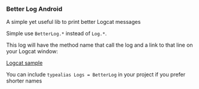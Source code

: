 ### Better Log Android

A simple yet useful lib to print better Logcat messages

Simple use `BetterLog.*` instead of `Log.*`.

This log will have the method name that call the log and a link to that line on your Logcat window:

[Logcat sample](sample.png)

You can include `typealias Logs = BetterLog` in your project if you prefer shorter names

